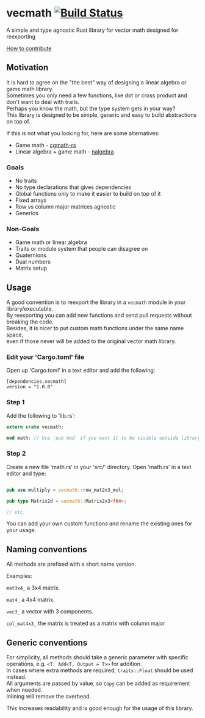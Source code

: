 # vecmath [![Build Status](https://travis-ci.org/PistonDevelopers/vecmath.svg?branch=master)](https://travis-ci.org/PistonDevelopers/vecmath)

A simple and type agnostic Rust library for vector math designed for reexporting

[How to contribute](https://github.com/PistonDevelopers/piston/blob/master/CONTRIBUTING.md)

## Motivation

It is hard to agree on the "the best" way of designing a linear algebra or game math library.  
Sometimes you only need a few functions, like dot or cross product and don't want to deal with traits.  
Perhaps you know the math, but the type system gets in your way?  
This library is designed to be simple, generic and easy to build abstractions on top of.  

If this is not what you looking for, here are some alternatives:

* Game math - [cgmath-rs](https://github.com/bjz/cgmath-rs)
* Linear algebra + game math - [nalgebra](http://nalgebra.org/)

### Goals

* No traits
* No type declarations that gives dependencies
* Global functions only to make it easier to build on top of it
* Fixed arrays
* Row vs column major matrices agnostic
* Generics

### Non-Goals

* Game math or linear algebra
* Traits or module system that people can disagree on
* Quaternions
* Dual numbers
* Matrix setup

## Usage

A good convention is to reexport the library in a `vecmath` module in your library/executable.  
By reexporting you can add new functions and send pull requests without breaking the code.  
Besides, it is nicer to put custom math functions under the same name space,  
even if those never will be added to the original vector math library.  

### Edit your 'Cargo.toml' file

Open up 'Cargo.toml' in a text editor and add the following:

```
[dependencies.vecmath]
version = "1.0.0"
```

### Step 1

Add the following to 'lib.rs':

```Rust
extern crate vecmath;

mod math; // Use 'pub mod' if you want it to be visible outside library.
```

### Step 2

Create a new file 'math.rs' in your 'src/' directory.
Open 'math.rs' in a text editor and type:

```Rust

pub use multiply = vecmath::row_mat2x3_mul;

pub type Matrix2d = vecmath::Matrix2x3<f64>;

// etc.
```

You can add your own custom functions and rename the existing ones for your usage.

## Naming conventions

All methods are prefixed with a short name version.  

Examples:

`mat3x4_` a 3x4 matrix.

`mat4_` a 4x4 matrix.

`vec3_` a vector with 3 components.

`col_mat4x3_` the matrix is treated as a matrix with column major

## Generic conventions

For simplicity, all methods should take a generic parameter with specific operations, e.g. `<T: Add<T, Output = T>>` for addition.  
In cases where extra methods are required, `traits::Float` should be used instead.  
All arguments are passed by value, so `Copy` can be added as requirement when needed.  
Inlining will remove the overhead.  

This increases readability and is good enough for the usage of this library.
